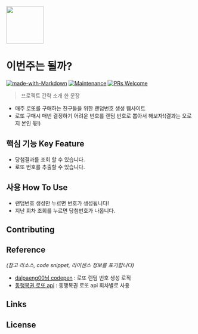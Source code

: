<img src="https://user-images.githubusercontent.com/17819874/79853717-5db2f900-8403-11ea-99ba-ed0bb3cdb9ef.png" height="100"/>

# 이번주는 될까?

[![made-with-Markdown](https://img.shields.io/badge/Made%20with-Markdown-1f425f.svg)](http://commonmark.org)
[![Maintenance](https://img.shields.io/badge/Maintained%3F-yes-green.svg)](https://github.com/ohahohah/readme-template/graphs/commit-activity)
[![PRs Welcome](https://img.shields.io/badge/PRs-welcome-brightgreen.svg?style=flat-square)](http://makeapullrequest.com)

> 프로젝트 간략 소개 한 문장

- 매주 로또를 구매하는 친구들을 위한 랜덤번호 생성 웹사이트
- 로또 구매시 매번 결정하기 어려운 번호를 랜덤 번호로 뽑아서 해보자!(결과는 오로지 본인 몫!)

## 핵심 기능 Key Feature

- 당첨결과를 조회 할 수 있습니다.
- 로또 번호를 추출할 수 있습니다.

## 사용 How To Use

- 랜덤번호 생성만 누르면 번호가 생성됩니다!
- 지난 회차 조회를 누르면 당첨번호가 나옵니다.

## Contributing

<!-- *(프로젝트 기여자가 있을 경우 적습니다)*
- Thanks to @기여자이름 -->

## Reference

_(참고 리소스, code snippet, 라이센스 정보를 표기합니다)_

- [dalpaeng00님 codepen](https://codepen.io/dalpaeng00/pen/dyGPezx) : 로또 랜덤 번호 생성 로직
- [동행복권 로또 api](https://www.dhlottery.co.kr/common.do?method=getLottoNumber&drwNo=950) : 동행복권 로또 api 회차별로 사용

## Links

<!-- *(사람이 읽기 쉽게 요약된 링크 정보를 추가합니다. 현재 리포지토리의 정보를 적습니다)*
- Project homepage: (예시) https://yourname.github.io/github-tutorial/
- Repository: (예시) https://github.com/ohahohah/github-tutorial
- 관련 프로젝트
  - 프로젝트 이름 : (예시) https://github.com/ohahohah/readme-template
  - 프로젝트 이름: (예시) https://github.com/someones/awesome-project/ -->

## License

<!-- *(공동작업자가 있을 경우 모두 적어줍니다)*
이름1 – [이메일 주소1](mailto:이메일주소@example.com)
이름2 - [이메일 주소2](mailto:이메일주소@example.com)

XYZ license를 준수합니다. ``LICENSE``에서 자세한 정보를 확인할 수 있습니다.
(예시) [https://github.com/yourname/github-link/LICENSE.md](https://github.com/ohahohah/) -->
